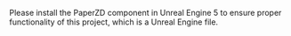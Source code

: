Please install the PaperZD component in Unreal Engine 5 to ensure proper functionality of this project, which is a Unreal Engine file.
